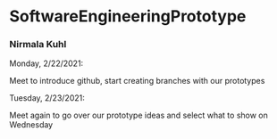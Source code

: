 # SoftwareEngineeringPrototype

### Nirmala Kuhl

Monday, 2/22/2021: 

Meet to introduce github, start creating branches with our prototypes

Tuesday, 2/23/2021:

Meet again to go over our prototype ideas and select what to show on Wednesday
